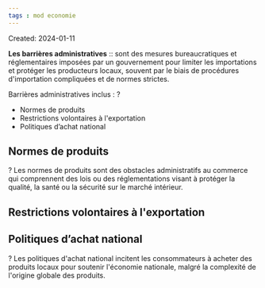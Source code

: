 ```yaml
---
tags : mod economie
---
```

Created: 2024-01-11

  
**Les barrières administratives** :: sont des mesures bureaucratiques et réglementaires imposées par un gouvernement pour limiter les importations et protéger les producteurs locaux, souvent par le biais de procédures d'importation compliquées et de normes strictes.

Barrières administratives inclus :
?
- Normes de produits
- Restrictions volontaires à l'exportation
- Politiques d’achat national

## Normes de produits
?
Les normes de produits sont des obstacles administratifs au commerce qui comprennent des lois ou des réglementations visant à protéger la qualité, la santé ou la sécurité sur le marché intérieur.

## Restrictions volontaires à l'exportation


## Politiques d’achat national
?
Les politiques d'achat national incitent les consommateurs à acheter des produits locaux pour soutenir l'économie nationale, malgré la complexité de l'origine globale des produits.